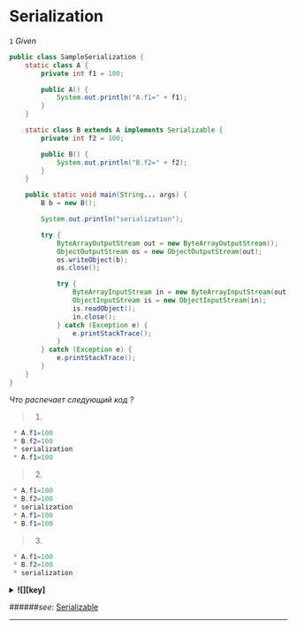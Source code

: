 # Serialization #

<a name="a1"></a>
`1` *Given*

```java
public class SampleSerialization {
    static class A {
        private int f1 = 100;

        public A() {
            System.out.println("A.f1=" + f1);
        }
    }

    static class B extends A implements Serializable {
        private int f2 = 100;

        public B() {
            System.out.println("B.f2=" + f2);
        }
    }

    public static void main(String... args) {
        B b = new B();

        System.out.println("serialization");

        try {
            ByteArrayOutputStream out = new ByteArrayOutputStream();
            ObjectOutputStream os = new ObjectOutputStream(out);
            os.writeObject(b);
            os.close();

            try {
                ByteArrayInputStream in = new ByteArrayInputStream(out.toByteArray());
                ObjectInputStream is = new ObjectInputStream(in);
                is.readObject();
                in.close();
            } catch (Exception e) {
                e.printStackTrace();
            }
        } catch (Exception e) {
            e.printStackTrace();
        }
    }
}
```

*Что распечает следующий код ?*
>1.
```java 
 * A.f1=100
 * B.f2=100
 * serialization
 * A.f1=100
```
>2. 
```java 
 * A.f1=100
 * B.f2=100
 * serialization
 * A.f1=100
 * B.f1=100
```
>3.
```java 
 * A.f1=100
 * B.f2=100
 * serialization
```

<details>
  <summary><strong title="1">![][key]</strong></summary>
    1 are correct.</br>
    <a href="SampleSerialization.java" title="code">![][code]</a>
</details>

######*see*: [Serializable](http://docs.oracle.com/javase/7/docs/api/index.html?java/io/Serializable.html)
***

[key]: https://github.com/vnsmn/interview/blob/master/images/key.png
[help]: https://github.com/vnsmn/interview/blob/master/images/question-24.png
[code]: https://github.com/vnsmn/interview/blob/master/images/source-code-24.png
